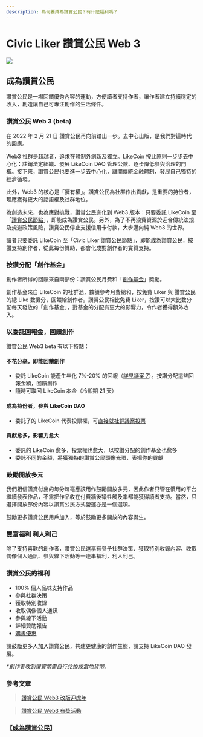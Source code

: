```yaml
---
description: 為何要成為讚賞公民？有什麼福利嗎？
---
```


# Civic Liker 讚賞公民 Web 3

![](../../.gitbook/assets/likecoin\_ad98\_2point0-01.png)

## 成為讚賞公民

讚賞公民是一場回饋優秀內容的運動，方便讀者支持作者，讓作者建立持續穩定的收入，創造讓自己可專注創作的生活條件。

### 讚賞公民 Web 3 (beta)

在 2022 年 2 月 21 日 讚賞公民再向前踏出一步。去中心出版，是我們對這時代的回應。

Web3 社群是超越者，追求在體制外創新及獨立。LikeCoin 按此原則一步步去中心化：註銷法定組織、發展 LikeCoin DAO 管理公款、逐步降低參與治理的門檻。接下來，讚賞公民也要進一步去中心化，離開傳統金融體制，發展自己獨特的經濟循環。

此外，Web3 的核心是「擁有權」。讚賞公民為社群作出貢獻，是重要的持份者，理應獲得更大的話語權及社群地位。

為創造未來，也為應對挑戰，讚賞公民進化到 Web3 版本：只要委託 LikeCoin 至「[讚賞公民節點](https://likecoin.bigdipper.live/validators/cosmosvaloper1jxpfche2386a6m0kvfpj6xq9zlrjtuqwzda6rn)」，即能成為讚賞公民。另外，為了不再浪費資源於迎合傳統法規及規避政策風險，讚賞公民停止支援信用卡付款，大步邁向純 Web3 的世界。

讀者只要委託 LikeCoin 至「Civic Liker 讚賞公民節點」，即能成為讚賞公民，按讚支持創作者，從此每份贊助，都會化成對創作者的實質支持。

### 按讚分配「創作基金」&#xD;

創作者所得的回饋來自兩部份：讚賞公民月費和「[創作基金](creators-fund.md)」奬勵。

創作基金來自 LikeCoin 的社群池，數額參考月費總和，按免費 Liker 與 讚賞公民 的總 Like 數攤分，回饋給創作者。讚賞公民相比免費 Liker，按讚可以大比數分配每天發放的「創作基金」，對基金的分配有更大的影響力，令作者獲得額外收入。

### 以委託回報金，回饋創作

讚賞公民 Web3 beta 有以下特點：

#### 不花分亳，即能回饋創作

* 委託 LikeCoin 能產生年化 7%-20% 的回報（[詳見議案 7](https://stake.like.co/proposals/7)）。按讚分配這些回報金額，回饋創作
* 隨時可取回 LikeCoin 本金（冷卻期 21 天）

#### 成為持份者，參與 LikeCoin DAO

* 委託了的 LikeCoin 代表投票權，可[直接就社群議案投票](../../guides/governance/direct-vote.md)

#### 貢獻愈多，影響力愈大

* 委託的 LikeCoin 愈多，投票權也愈大，以按讚分配的創作基金也愈多
* 委託不同的金額，將獲獨特的讚賞公民頭像光環，表揚你的貢獻

### 鼓勵開放多元&#xD;

我們相信讚賞付出的每分每亳應該用作鼓勵開放多元，因此作者只管在慣用的平台繼續發表作品，不需把作品收在付費牆後犧牲觸及率都能獲得讀者支持。當然，只選擇開放部份內容以讚賞公民方式營運亦是一個選項。

鼓勵更多讚賞公民用戶加入，等於鼓勵更多開放的內容誕生。

### &#xD;豐富福利 利人利己

除了支持喜歡的創作者，讚賞公民還享有參予社群決策、獲取特別收錄內容、收取偶像個人通訊、參與線下活動等一連串福利，利人利己。

### 讚賞公民的福利

* 100% 個人品味支持作品
* 參與社群決策
* 獲取特別收錄
* 收取偶像個人通訊
* 參與線下活動
* 詳細贊助報告
* [購書優惠](rationale-and-benefits.md)

請鼓勵更多人加入讚賞公民，共建更健康的創作生態，請支持 LikeCoin DAO 發展。

_\*創作者收到讚賞幣需自行兌換成當地貨幣。_

### 參考文章

> [讚賞公民 Web3 改版迎虎年](https://matters.news/@likecoin/%E8%AE%9A%E8%B3%9E%E5%85%AC%E6%B0%91-web3-%E6%94%B9%E7%89%88%E8%BF%8E%E8%99%8E%E5%B9%B4-bafyreiayqigrxbmpsrtzgauwpz5muo2lgssmjlfydafqindgupp3gs7syy)

> [讚賞公民 Web3 有奬活動](https://matters.news/@likecoin/%E8%AE%9A%E8%B3%9E%E5%85%AC%E6%B0%91-web3-%E6%9C%89%E5%A5%AC%E6%B4%BB%E5%8B%95-bafyreidwehb6frufh556lzwfr4b6vq7a2nvdmrjvy4rhhtzsw24mco5tse)

### 【[成為讚賞公民](be-a-civic-liker.md)】

